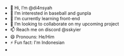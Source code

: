 - 👋 Hi, I’m @di4nsyah
- 👀 I’m interested in baseball and gunpla
- 🌱 I’m currently learning front-end
- 💞️ I’m looking to collaborate on my upcoming project
- 📫 Reach me on discord @sskyier
- 😄 Pronouns: He/Him
- ⚡ Fun fact: I'm Indonesian
- 
